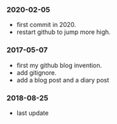 ### 2020-02-05
-	first commit in 2020.
-	restart github to jump more high.
### 2017-05-07

-	first my github blog invention.
-	add gitignore.
-	add a blog post and a diary post

### 2018-08-25
- last update
